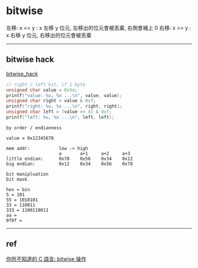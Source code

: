 # bitwise

左移: x << y : x 左移 y 位元, 左移出的位元會被丟棄, 右側會補上 0
右移: x >> y : x 右移 y 位元, 右移出的位元會被丟棄

---

## bitwise hack

[bitwise_hack](./bitwise_hack.md)

```c
// right / left bit, if 1 byte
unsigned char value = 0x5a;
printf("value: %u, %x ...\n", value, value);
unsigned char right = value & 0xf;
printf("right: %u, %x ...\n", right, right);
unsigned char left = (value >> 4) & 0xf;
printf("left: %u, %x ...\n", left, left);
```

```text
by order / endianness

value = 0x12345678

mem addr:           low -> high
                    a       a+1     a+2     a+3
little endian:      0x78    0x56    0x34    0x12
big endian:         0x12    0x34    0x56    0x78
```

```
bit manipluation
bit mask

hex = bin
5 = 101
55 = 1010101
33 = 110011
333 = 1100110011
aa =
0f0f =
```

---

## ref

[你所不知道的 C 語言: bitwise 操作](https://hackmd.io/@sysprog/c-bitwise)

